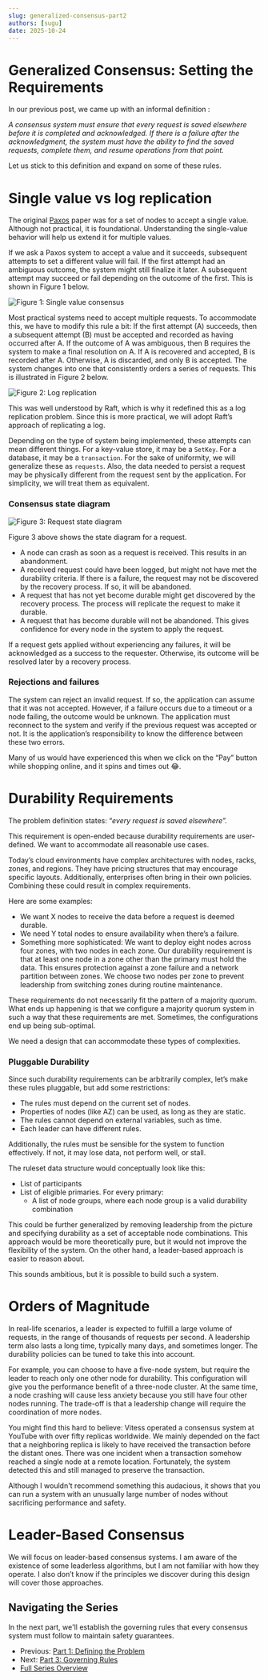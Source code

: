 ```yaml
---
slug: generalized-consensus-part2
authors: [sugu]
date: 2025-10-24
---
```


# Generalized Consensus: Setting the Requirements

In our previous post, we came up with an informal definition :

*A consensus system must ensure that every request is saved elsewhere before it is completed and acknowledged. If there is a failure after the acknowledgment, the system must have the ability to find the saved requests, complete them, and resume operations from that point.*

Let us stick to this definition and expand on some of these rules.

<!--truncate-->

# Single value vs log replication

The original [Paxos](https://lamport.azurewebsites.net/pubs/lamport-paxos.pdf) paper was for a set of nodes to accept a single value. Although not practical, it is foundational. Understanding the single-value behavior will help us extend it for multiple values.

If we ask a Paxos system to accept a value and it succeeds, subsequent attempts to set a different value will fail. If the first attempt had an ambiguous outcome, the system might still finalize it later. A subsequent attempt may succeed or fail depending on the outcome of the first. This is shown in Figure 1 below.

![Figure 1: Single value consensus](/img/consensus/part02-fig1.svg)

Most practical systems need to accept multiple requests. To accommodate this, we have to modify this rule a bit: If the first attempt (A) succeeds, then a subsequent attempt (B) must be accepted and recorded as having occurred after A. If the outcome of A was ambiguous, then B requires the system to make a final resolution on A. If A is recovered and accepted, B is recorded after A. Otherwise, A is discarded, and only B is accepted. The system changes into one that consistently orders a series of requests. This is illustrated in Figure 2 below.

![Figure 2: Log replication](/img/consensus/part02-fig2.svg)

This was well understood by Raft, which is why it redefined this as a log replication problem. Since this is more practical, we will adopt Raft’s approach of replicating a log.

Depending on the type of system being implemented, these attempts can mean different things. For a key-value store, it may be a `SetKey`. For a database, it may be a `transaction`. For the sake of uniformity, we will generalize these as `requests`. Also, the data needed to persist a request may be physically different from the request sent by the application. For simplicity, we will treat them as equivalent.

### Consensus state diagram

![Figure 3: Request state diagram](/img/consensus/part02-fig3.svg)

Figure 3 above shows the state diagram for a request.

- A node can crash as soon as a request is received. This results in an abandonment.
- A received request could have been logged, but might not have met the durability criteria. If there is a failure, the request may not be discovered by the recovery process. If so, it will be abandoned.
- A request that has not yet become durable might get discovered by the recovery process. The process will replicate the request to make it durable.
- A request that has become durable will not be abandoned. This gives confidence for every node in the system to apply the request.

If a request gets applied without experiencing any failures, it will be acknowledged as a success to the requester. Otherwise, its outcome will be resolved later by a recovery process.

### Rejections and failures

The system can reject an invalid request. If so, the application can assume that it was not accepted. However, if a failure occurs due to a timeout or a node failing, the outcome would be unknown. The application must reconnect to the system and verify if the previous request was accepted or not. It is the application’s responsibility to know the difference between these two errors.

Many of us would have experienced this when we click on the “Pay” button while shopping online, and it spins and times out 😂.

# Durability Requirements

The problem definition states: “*every request is saved elsewhere”.*

This requirement is open-ended because durability requirements are user-defined. We want to accommodate all reasonable use cases.

Today’s cloud environments have complex architectures with nodes, racks, zones, and regions. They have pricing structures that may encourage specific layouts. Additionally, enterprises often bring in their own policies. Combining these could result in complex requirements.

Here are some examples:

- We want X nodes to receive the data before a request is deemed durable.
- We need Y total nodes to ensure availability when there’s a failure.
- Something more sophisticated: We want to deploy eight nodes across four zones, with two nodes in each zone. Our durability requirement is that at least one node in a zone other than the primary must hold the data. This ensures protection against a zone failure and a network partition between zones. We choose two nodes per zone to prevent leadership from switching zones during routine maintenance.

These requirements do not necessarily fit the pattern of a majority quorum. What ends up happening is that we configure a majority quorum system in such a way that these requirements are met. Sometimes, the configurations end up being sub-optimal.

We need a design that can accommodate these types of complexities.

### Pluggable Durability

Since such durability requirements can be arbitrarily complex, let’s make these rules pluggable, but add some restrictions:

- The rules must depend on the current set of nodes.
- Properties of nodes (like AZ) can be used, as long as they are static.
- The rules cannot depend on external variables, such as time.
- Each leader can have different rules.

Additionally, the rules must be sensible for the system to function effectively. If not, it may lose data, not perform well, or stall.

The ruleset data structure would conceptually look like this:

- List of participants
- List of eligible primaries. For every primary:
    - A list of node groups, where each node group is a valid durability combination

This could be further generalized by removing leadership from the picture and specifying durability as a set of acceptable node combinations. This approach would be more theoretically pure, but it would not improve the flexibility of the system. On the other hand, a leader-based approach is easier to reason about.

This sounds ambitious, but it is possible to build such a system.

# Orders of Magnitude

In real-life scenarios, a leader is expected to fulfill a large volume of requests, in the range of thousands of requests per second. A leadership term also lasts a long time, typically many days, and sometimes longer. The durability policies can be tuned to take this into account.

For example, you can choose to have a five-node system, but require the leader to reach only one other node for durability. This configuration will give you the performance benefit of a three-node cluster. At the same time, a node crashing will cause less anxiety because you still have four other nodes running. The trade-off is that a leadership change will require the coordination of more nodes.

You might find this hard to believe: Vitess operated a consensus system at YouTube with over fifty replicas worldwide. We mainly depended on the fact that a neighboring replica is likely to have received the transaction before the distant ones. There was one incident when a transaction somehow reached a single node at a remote location. Fortunately, the system detected this and still managed to preserve the transaction.

Although I wouldn't recommend something this audacious, it shows that you can run a system with an unusually large number of nodes without sacrificing performance and safety.

# Leader-Based Consensus

We will focus on leader-based consensus systems. I am aware of the existence of some leaderless algorithms, but I am not familiar with how they operate. I also don’t know if the principles we discover during this design will cover those approaches.

## Navigating the Series

In the next part, we'll establish the governing rules that every consensus system must follow to maintain safety guarantees.

* Previous: [Part 1: Defining the Problem](/blog/generalized-consensus-part1)
* Next: [Part 3: Governing Rules](/blog/generalized-consensus-part3)
* [Full Series Overview](/blog/generalized-consensus)
